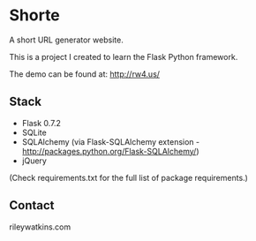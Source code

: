 # Shorte

A short URL generator website.

This is a project I created to learn the Flask Python framework.

The demo can be found at: http://rw4.us/

## Stack

* Flask 0.7.2
* SQLite
* SQLAlchemy (via Flask-SQLAlchemy extension - http://packages.python.org/Flask-SQLAlchemy/)
* jQuery

(Check requirements.txt for the full list of package requirements.)

## Contact

rileywatkins.com